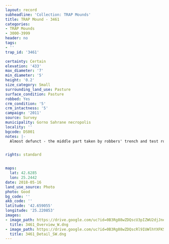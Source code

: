 ```yaml
---
layout: record
subheadline: 'Collection: TRAP Mounds'
title: TRAP Mound - 3461
categories:
- TRAP Mounds
- 3000-3999
header: no
tags:
- ''
trap_id: '3461'

certainty: Certain
elevation: '433'
max_diameter: '7'
min_diameter: '5'
height: '0.2'
size_category: Small
surrounding_land_use: Pasture
surface_condition: Pasture
robbed: Yes
crm_condition: '5'
crm_intactness: '5'
campaign: '2011'
source: Survey
municipality: Gorno Sahrane necropolis
locality: ''
bgcode: DS001
notes: |-
  Almost defunct - the middle part taken by robbers' trench and test robbers' trench's around the mound.


rights: standard


maps:
  lat: 42.6285
  lon: 25.2442
date: 2018-05-16
land_use_source: Photo
photo: Good
bg_code: ''
akb_code: ''
latitude: '42.659055'
longitude: '25.220853'
images:
- image_path: https://drive.google.com/uc?id=0B3Rg88wZDQscU3pIZWU2djJneWc
  title: 3461_Overview_W.dng
- image_path: https://drive.google.com/uc?id=0B3Rg88wZDQscRl9IUWlhYXFKSjA
  title: 3461_Detail_SW.dng
---
```

